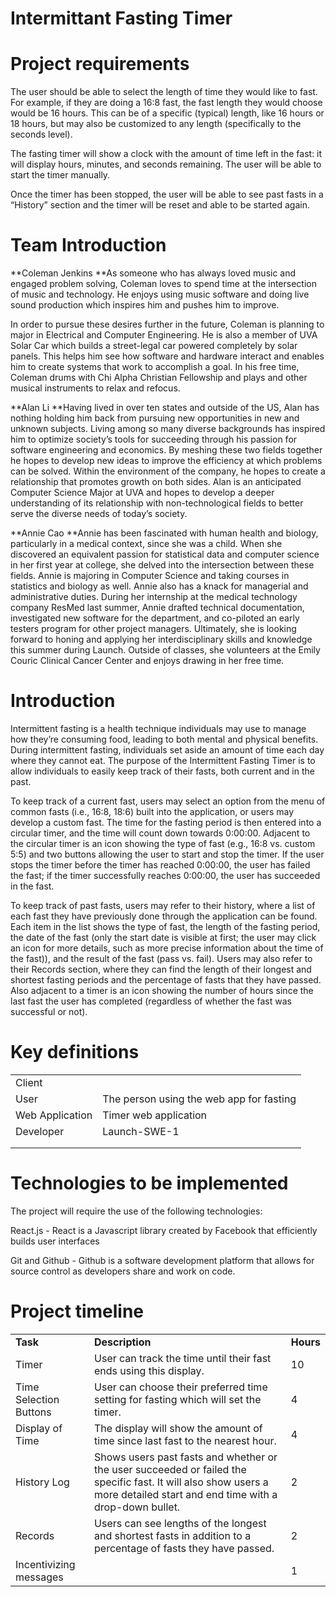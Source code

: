 # Intermittant Fasting Timer

<!-----
NEW: Your output is on the clipboard!

NEW: Check the "Suppress top comment" option to remove this info from the output.

Conversion time: 0.842 seconds.


Using this Markdown file:

1. Paste this output into your source file.
2. See the notes and action items below regarding this conversion run.
3. Check the rendered output (headings, lists, code blocks, tables) for proper
   formatting and use a linkchecker before you publish this page.

Conversion notes:

* Docs to Markdown version 1.0β24
* Mon May 18 2020 09:49:59 GMT-0700 (PDT)
* Source doc: Intermittant Fasting Timer
* Tables are currently converted to HTML tables.

WARNING:
You have 11 H1 headings. You may want to use the "H1 -> H2" option to demote all headings by one level.

----->


<!-- <p style="color: red; font-weight: bold">>>>>>  gd2md-html alert:  ERRORs: 0; WARNINGs: 1; ALERTS: 0.</p>
<ul style="color: red; font-weight: bold"><li>See top comment block for details on ERRORs and WARNINGs. <li>In the converted Markdown or HTML, search for inline alerts that start with >>>>>  gd2md-html alert:  for specific instances that need correction.</ul>

<p style="color: red; font-weight: bold">Links to alert messages:</p>
<p style="color: red; font-weight: bold">>>>>> PLEASE check and correct alert issues and delete this message and the inline alerts.<hr></p>


Cover page -->

# Project requirements


The user should be able to select the length of time they would like to fast. For example, if they are doing a 16:8 fast, the fast length they would choose would be 16 hours. This can be of a specific (typical) length, like 16 hours or 18 hours, but may also be customized to any length (specifically to the seconds level). 

The fasting timer will show a clock with the amount of time left in the fast: it will display hours, minutes, and seconds remaining. The user will be able to start the timer manually. 

Once the timer has been stopped, the user will be able to see past fasts in a “History” section and the timer will be reset and able to be started again. 



# Team Introduction

**Coleman Jenkins **As someone who has always loved music and engaged problem solving, Coleman loves to spend time at the intersection of music and technology. He enjoys using music software and doing live sound production which inspires him and pushes him to improve. 

In order to pursue these desires further in the future, Coleman is planning to major in Electrical and Computer Engineering. He is also a member of UVA Solar Car which builds a street-legal car powered completely by solar panels. This helps him see how software and hardware interact and enables him to create systems that work to accomplish a goal. In his free time, Coleman drums with Chi Alpha Christian Fellowship and plays and other musical instruments to relax and refocus.

**Alan Li **Having lived in over ten states and outside of the US, Alan has nothing holding him back from pursuing new opportunities in new and unknown subjects. Living among so many diverse backgrounds has inspired him to optimize society’s tools for succeeding through his passion for software engineering and economics. By meshing these two fields together he hopes to develop new ideas to improve the efficiency at which problems can be solved. Within the environment of the company, he hopes to create a relationship that promotes growth on both sides. Alan is an anticipated Computer Science Major at UVA and hopes to develop a deeper understanding of its relationship with non-technological fields to better serve the diverse needs of today’s society. 

**Annie Cao **Annie has been fascinated with human health and biology, particularly in a medical context, since she was a child. When she discovered an equivalent passion for statistical data and computer science in her first year at college, she delved into the intersection between these fields. Annie is majoring in Computer Science and taking courses in statistics and biology as well. Annie also has a knack for managerial and administrative duties. During her internship at the medical technology company ResMed last summer, Annie drafted technical documentation, investigated new software for the department, and co-piloted an early testers program for other project managers. Ultimately, she is looking forward to honing and applying her interdisciplinary skills and knowledge this summer during Launch. Outside of classes, she volunteers at the Emily Couric Clinical Cancer Center and enjoys drawing in her free time.


# Introduction


Intermittent fasting is a health technique individuals may use to manage how they’re consuming food, leading to both mental and physical benefits. During intermittent fasting, individuals set aside an amount of time each day where they cannot eat. The purpose of the Intermittent Fasting Timer is to allow individuals to easily keep track of their fasts, both current and in the past. 

To keep track of a current fast, users may select an option from the menu of common fasts (i.e., 16:8, 18:6) built into the application, or users may develop a custom fast. The time for the fasting period is then entered into a circular timer, and the time will count down towards 0:00:00. Adjacent to the circular timer is an icon showing the type of fast (e.g., 16:8 vs. custom 5:5) and two buttons allowing the user to start and stop the timer. If the user stops the timer before the timer has reached 0:00:00, the user has failed the fast; if the timer successfully reaches 0:00:00, the user has succeeded in the fast.

To keep track of past fasts, users may refer to their history, where a list of each fast they have previously done through the application can be found. Each item in the list shows the type of fast, the length of the fasting period, the date of the fast (only the start date is visible at first; the user may click an icon for more details, such as more precise information about the time of the fast)), and the result of the fast (pass vs. fail). Users may also refer to their Records section, where they can find the length of their longest and shortest fasting periods and the percentage of fasts that they have passed. Also adjacent to a timer is an icon showing the number of hours since the last fast the user has completed (regardless of whether the fast was successful or not).


# 


# Key definitions




<table>
  <tr>
   <td>Client
   </td>
   <td>
   </td>
  </tr>
  <tr>
   <td>User
   </td>
   <td>The person using the web app for fasting
   </td>
  </tr>
  <tr>
   <td>Web Application
   </td>
   <td>Timer web application
   </td>
  </tr>
  <tr>
   <td>Developer
   </td>
   <td>Launch-SWE-1
   </td>
  </tr>
  <tr>
   <td>
   </td>
   <td>
   </td>
  </tr>
  <tr>
   <td>
   </td>
   <td>
   </td>
  </tr>
</table>





# Technologies to be implemented



The project will require the use of the following technologies:

React.js - React is a Javascript library created by Facebook that efficiently builds user interfaces

Git and Github - Github is a software development platform that allows for source control as developers share and work on code.



# Project timeline


<table>
  <tr>
   <td><strong>Task</strong>
   </td>
   <td><strong>Description</strong>
   </td>
   <td><strong>Hours</strong>
   </td>
  </tr>
  <tr>
   <td>Timer
   </td>
   <td>User can track the time until their fast ends using this display. 
   </td>
   <td>10
   </td>
  </tr>
  <tr>
   <td>Time Selection Buttons
   </td>
   <td>User can choose their preferred time setting for fasting which will set the timer.
   </td>
   <td>4
   </td>
  </tr>
  <tr>
   <td>Display of Time
   </td>
   <td>The display will show the amount of time since last fast to the nearest hour.
   </td>
   <td>4
   </td>
  </tr>
  <tr>
   <td>History Log
   </td>
   <td>Shows users past fasts and whether or the user succeeded or failed the specific fast. It will also show users a more detailed start and end time with a drop-down bullet.
   </td>
   <td>2
   </td>
  </tr>
  <tr>
   <td>Records
   </td>
   <td>Users can see lengths of the longest and shortest fasts in addition to a percentage of fasts they have passed.
   </td>
   <td>2
   </td>
  </tr>
  <tr>
   <td>Incentivizing messages
   </td>
   <td>
   </td>
   <td>1
   </td>
  </tr>
</table>
